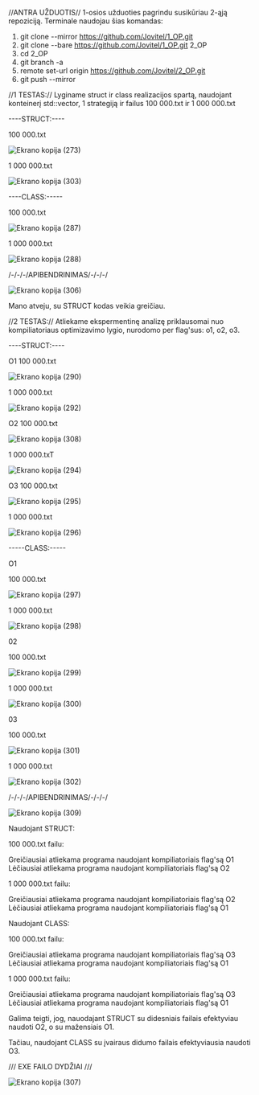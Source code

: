 //ANTRA UŽDUOTIS//
1-osios užduoties pagrindu susikūriau 2-ąją repoziciją. Terminale naudojau šias komandas:
1. git clone --mirror https://github.com/Jovitel/1_OP.git
2. git clone --bare https://github.com/Jovitel/1_OP.git 2_OP
3. cd 2_OP
4. git branch -a
5. remote set-url origin https://github.com/Jovitel/2_OP.git
6. git push --mirror

//1 TESTAS://
Lyginame struct ir class realizacijos spartą, naudojant konteinerį std::vector, 1 strategiją ir failus 100 000.txt ir 1 000 000.txt

----STRUCT:----

100 000.txt

![Ekrano kopija (273)](https://github.com/Jovitel/2_OP/assets/150922295/4899aefe-3bc0-4120-87bc-aafac44eba74)

1 000 000.txt

![Ekrano kopija (303)](https://github.com/Jovitel/2_OP/assets/150922295/c1c55559-50f2-49bb-b4c2-e37076605b2d)

----CLASS:-----

100 000.txt

![Ekrano kopija (287)](https://github.com/Jovitel/2_OP/assets/150922295/254e4015-bd74-4d84-8a7c-6e9924eaac39)

1 000 000.txt

![Ekrano kopija (288)](https://github.com/Jovitel/2_OP/assets/150922295/2186ed06-3261-4783-b564-1485e971af7d)

/-/-/-/APIBENDRINIMAS/-/-/-/

![Ekrano kopija (306)](https://github.com/Jovitel/2_OP/assets/150922295/9ac4cd6e-30f0-456f-9335-f6da05b3f981)

Mano atveju, su STRUCT kodas veikia greičiau.

//2 TESTAS://
Atliekame ekspermentinę analizę priklausomai nuo kompiliatoriaus optimizavimo lygio, nurodomo per flag'sus: o1, o2, o3.

----STRUCT:----

O1 
100 000.txt

![Ekrano kopija (290)](https://github.com/Jovitel/2_OP/assets/150922295/c0cb1ac5-b086-4c8a-a231-3ec1b8849ead)

1 000 000.txt

![Ekrano kopija (292)](https://github.com/Jovitel/2_OP/assets/150922295/4aba7635-7904-4ef7-8acc-8a2eeed0a256)

O2
100 000.txt

![Ekrano kopija (308)](https://github.com/Jovitel/2_OP/assets/150922295/82fed380-07b2-45a6-a2a6-568574dabb1c)

1 000 000.txT

![Ekrano kopija (294)](https://github.com/Jovitel/2_OP/assets/150922295/4d07abf0-c2b1-4b80-964a-a002f8c77975)

O3
100 000.txt

![Ekrano kopija (295)](https://github.com/Jovitel/2_OP/assets/150922295/02a43665-0aaf-4f9d-b907-1e7ccd6464fd)

1 000 000.txt

![Ekrano kopija (296)](https://github.com/Jovitel/2_OP/assets/150922295/a487ede8-182d-4291-9495-0629e67695d2)


-----CLASS:-----

O1

100 000.txt

![Ekrano kopija (297)](https://github.com/Jovitel/2_OP/assets/150922295/7bb1fb5b-f075-418b-b7f5-421ed515c6d9)

1 000 000.txt

![Ekrano kopija (298)](https://github.com/Jovitel/2_OP/assets/150922295/df05010b-bb05-4e82-aee7-d5a5d2a82928)

02

100 000.txt

![Ekrano kopija (299)](https://github.com/Jovitel/2_OP/assets/150922295/2db37259-bfa3-4d86-9ecf-7e3981ad1817)

1 000 000.txt

![Ekrano kopija (300)](https://github.com/Jovitel/2_OP/assets/150922295/8e6346c6-3fe6-48df-bae6-22aef99b19dc)

03

100 000.txt

![Ekrano kopija (301)](https://github.com/Jovitel/2_OP/assets/150922295/6edb9d00-4cfd-4c96-98d0-396c7f0f1373)

1 000 000.txt

![Ekrano kopija (302)](https://github.com/Jovitel/2_OP/assets/150922295/2b7b5139-ccf5-409f-a350-4c904fe4e6a2)

/-/-/-/APIBENDRINIMAS/-/-/-/

![Ekrano kopija (309)](https://github.com/Jovitel/2_OP/assets/150922295/71047d31-d284-43e4-a1ff-c24d38cc56eb)

Naudojant STRUCT:

100 000.txt failu:

Greičiausiai atliekama programa naudojant kompiliatoriais flag'są O1
Lėčiausiai atliekama programa naudojant kompiliatoriais flag'są O2

1 000 000.txt failu:

Greičiausiai atliekama programa naudojant kompiliatoriais flag'są O2
Lėčiausiai atliekama programa naudojant kompiliatoriais flag'są O1

Naudojant CLASS:

100 000.txt failu:

Greičiausiai atliekama programa naudojant kompiliatoriais flag'są O3
Lėčiausiai atliekama programa naudojant kompiliatoriais flag'są O1

1 000 000.txt failu:

Greičiausiai atliekama programa naudojant kompiliatoriais flag'są O3
Lėčiausiai atliekama programa naudojant kompiliatoriais flag'są O1

Galima teigti, jog, nauodajant STRUCT su didesniais failais efektyviau naudoti O2, o su mažensiais O1.

Tačiau, naudojant CLASS su įvairaus didumo failais efektyviausia naudoti O3.

/// EXE FAILO DYDŽIAI ///

![Ekrano kopija (307)](https://github.com/Jovitel/2_OP/assets/150922295/58efd865-4c2d-48f1-8236-5a8ca2c2f1de)

